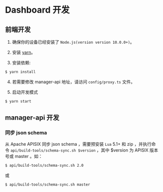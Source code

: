 <!--
#
# Licensed to the Apache Software Foundation (ASF) under one or more
# contributor license agreements.  See the NOTICE file distributed with
# this work for additional information regarding copyright ownership.
# The ASF licenses this file to You under the Apache License, Version 2.0
# (the "License"); you may not use this file except in compliance with
# the License.  You may obtain a copy of the License at
#
#     http://www.apache.org/licenses/LICENSE-2.0
#
# Unless required by applicable law or agreed to in writing, software
# distributed under the License is distributed on an "AS IS" BASIS,
# WITHOUT WARRANTIES OR CONDITIONS OF ANY KIND, either express or implied.
# See the License for the specific language governing permissions and
# limitations under the License.
#
-->

# Dashboard 开发

## 前端开发

1. 确保你的设备已经安装了 `Node.js(version version 10.0.0+)`。

2. 安装 [yarn](https://yarnpkg.com/)。

3. 安装依赖:

```sh
$ yarn install
```

4. 若需要修改 manager-api 地址，请访问 `config/proxy.ts` 文件。

5. 启动开发模式

```sh
$ yarn start
```

## manager-api 开发


### 同步 json schema

从 Apache APISIX 同步 json schema ，需要预安装 `Lua` 5.1+ 和 zip ，并执行命令 `api/build-tools/schema-sync.sh $version` ，其中 $version 为 APISIX 版本号或 master 。如： 

```sh
$ api/build-tools/schema-sync.sh 2.0
```

或

```sh
$ api/build-tools/schema-sync.sh master
```

